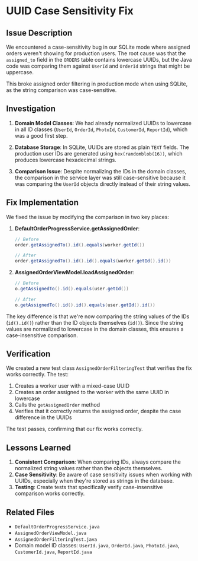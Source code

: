 # UUID Case Sensitivity Fix

## Issue Description

We encountered a case-sensitivity bug in our SQLite mode where assigned orders weren't showing for production users. The root cause was that the `assigned_to` field in the `ORDERS` table contains lowercase UUIDs, but the Java code was comparing them against `UserId` and `OrderId` strings that might be uppercase.

This broke assigned order filtering in production mode when using SQLite, as the string comparison was case-sensitive.

## Investigation

1. **Domain Model Classes**: We had already normalized UUIDs to lowercase in all ID classes (`UserId`, `OrderId`, `PhotoId`, `CustomerId`, `ReportId`), which was a good first step.

2. **Database Storage**: In SQLite, UUIDs are stored as plain `TEXT` fields. The production user IDs are generated using `hex(randomblob(16))`, which produces lowercase hexadecimal strings.

3. **Comparison Issue**: Despite normalizing the IDs in the domain classes, the comparison in the service layer was still case-sensitive because it was comparing the `UserId` objects directly instead of their string values.

## Fix Implementation

We fixed the issue by modifying the comparison in two key places:

1. **DefaultOrderProgressService.getAssignedOrder**:
   ```java
   // Before
   order.getAssignedTo().id().equals(worker.getId())
   
   // After
   order.getAssignedTo().id().id().equals(worker.getId().id())
   ```

2. **AssignedOrderViewModel.loadAssignedOrder**:
   ```java
   // Before
   o.getAssignedTo().id().equals(user.getId())
   
   // After
   o.getAssignedTo().id().id().equals(user.getId().id())
   ```

The key difference is that we're now comparing the string values of the IDs (`id().id()`) rather than the ID objects themselves (`id()`). Since the string values are normalized to lowercase in the domain classes, this ensures a case-insensitive comparison.

## Verification

We created a new test class `AssignedOrderFilteringTest` that verifies the fix works correctly. The test:

1. Creates a worker user with a mixed-case UUID
2. Creates an order assigned to the worker with the same UUID in lowercase
3. Calls the `getAssignedOrder` method
4. Verifies that it correctly returns the assigned order, despite the case difference in the UUIDs

The test passes, confirming that our fix works correctly.

## Lessons Learned

1. **Consistent Comparison**: When comparing IDs, always compare the normalized string values rather than the objects themselves.
2. **Case Sensitivity**: Be aware of case sensitivity issues when working with UUIDs, especially when they're stored as strings in the database.
3. **Testing**: Create tests that specifically verify case-insensitive comparison works correctly.

## Related Files

- `DefaultOrderProgressService.java`
- `AssignedOrderViewModel.java`
- `AssignedOrderFilteringTest.java`
- Domain model ID classes: `UserId.java`, `OrderId.java`, `PhotoId.java`, `CustomerId.java`, `ReportId.java`